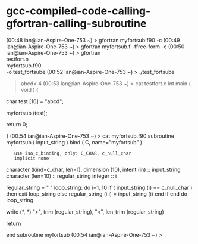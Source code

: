 # gcc-compiled-code-calling-gfortran-calling-subroutine
(00:48 ian@ian-Aspire-One-753 ~) > gfortran myfortsub.f90 -c
(00:49 ian@ian-Aspire-One-753 ~) > gfortran myfortsub.f -ffree-form -c
(00:50 ian@ian-Aspire-One-753 ~) > gfortran   \
     testfort.o  \
     myfortsub.f90  \
     -o test_fortsube
(00:52 ian@ian-Aspire-One-753 ~) > ./test_fortsube
 >abcd<           4
(00:53 ian@ian-Aspire-One-753 ~) > cat testfort.c
int main ( void ) {

   char test [10] = "abcd";

   myfortsub (test);

   return 0;

}
(00:54 ian@ian-Aspire-One-753 ~) > cat myfortsub.f90
       subroutine myfortsub ( input_string ) bind ( C, name="myfortsub" )

       use iso_c_binding, only: C_CHAR, c_null_char
       implicit none

  character (kind=c_char, len=1), dimension (10), intent (in) :: input_string
  character (len=10) :: regular_string
   integer :: i

   regular_string = " "
   loop_string: do i=1, 10
      if ( input_string (i) == c_null_char ) then
         exit loop_string
      else
         regular_string (i:i) = input_string (i)
      end if
   end do loop_string

   write (*, *) ">", trim (regular_string), "<", len_trim (regular_string)

   return

end subroutine myfortsub
(00:54 ian@ian-Aspire-One-753 ~) > 
